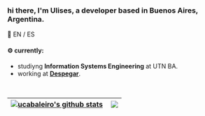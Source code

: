 ### hi there, I'm Ulises, a developer based in Buenos Aires, Argentina.

:speech_balloon: EN / ES

#### :gear: currently:
* studiyng **Information Systems Engineering** at UTN BA.
* working at [**Despegar**](despegar.com.ar).

<br>

| <a href="https://github.com/ucabaleiro/github-readme-stats"><img align="center" src="https://github-readme-stats.vercel.app/api?username=ucabaleiro&show_icons=true&count_private=true&theme=dark&hide_border=true&hide_rank=true" alt="ucabaleiro's github stats" /></a> | <a href="https://github.com/ucabaleiro/github-readme-stats"><img align="right" src="https://github-readme-stats.vercel.app/api/top-langs/?username=ucabaleiro&layout=compact&theme=dark&hide_border=true" /></a> |
| ------------- | ------------- |
